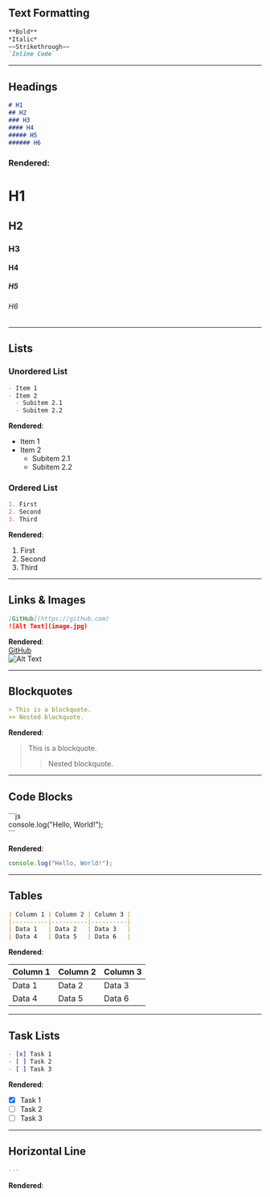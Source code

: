 
## **Text Formatting**
```md
**Bold**
*Italic*
~~Strikethrough~~
`Inline Code`
```

---

## **Headings**
```md
# H1  
## H2  
### H3  
#### H4  
##### H5  
###### H6  
```

### Rendered:
# H1  
## H2  
### H3  
#### H4  
##### H5  
###### H6  

---

## **Lists**
### **Unordered List**
```md
- Item 1
- Item 2
  - Subitem 2.1
  - Subitem 2.2
```
**Rendered**:
- Item 1
- Item 2  
  - Subitem 2.1  
  - Subitem 2.2  

### **Ordered List**
```md
1. First
2. Second
3. Third
```
**Rendered**:
1. First  
2. Second  
3. Third  

---

## **Links & Images**
```md
[GitHub](https://github.com)
![Alt Text](image.jpg)
```
**Rendered**:  
[GitHub](https://github.com)  
![Alt Text](image.jpg)

---

## **Blockquotes**
```md
> This is a blockquote.
>> Nested blockquote.
```
**Rendered**:  
> This is a blockquote.  
>> Nested blockquote.  

---

## **Code Blocks**
\```js  
console.log("Hello, World!");  
\```  

**Rendered**:
```js
console.log("Hello, World!");
```

---

## **Tables**
```md
| Column 1 | Column 2 | Column 3 |
|----------|----------|----------|
| Data 1   | Data 2   | Data 3   |
| Data 4   | Data 5   | Data 6   |
```
**Rendered**:

| Column 1 | Column 2 | Column 3 |
|----------|----------|----------|
| Data 1   | Data 2   | Data 3   |
| Data 4   | Data 5   | Data 6   |

---

## **Task Lists**
```md
- [x] Task 1  
- [ ] Task 2  
- [ ] Task 3  
```
**Rendered**:
- [x] Task 1  
- [ ] Task 2  
- [ ] Task 3  

---

## **Horizontal Line**
```md
---
```
**Rendered**:

